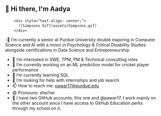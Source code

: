 ## 👋 Hi there, I'm Aadya
        <div style="text-align: center;">
          ![Simpsons Gif](assets/Simpsons.gif)
        </div>
-🌱 I’m currently a senior at Purdue University double majoring in Computer Science and AI with a minor in Psychology & Critical Disability Studies alongside certifications in Data Science and Entrepreneurship
- 👀 I’m interested in SWE, TPM, PM & Technical consulting roles
- 🔭 I’m currently working on an ML prediction model for cricket player performance
- 🌱 I’m currently learning SQL
- 🤔 I’m looking for help with internships and job search
- 📫 How to reach me: pawar17@purdue.edu
- 😄 Pronouns: she/her
- 🤖 I have two GitHub accounts, this one and @pawar17. I work mainly on the other account since I have access to GitHub Education perks through my school on it.

<!--
**pawar17/pawar17** is a ✨ _special_ ✨ repository because its `README.md` (this file) appears on your GitHub profile.

Here are some ideas to get you started:

-->

